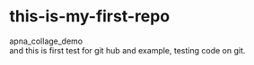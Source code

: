 # this-is-my-first-repo
apna_collage_demo
<br>
and this is first test for git hub and example,
testing code on git.

